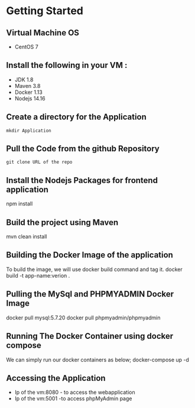 # Getting Started
## Virtual Machine OS
* CentOS 7
## Install the following in your VM :
* JDK 1.8 
* Maven 3.8 
* Docker 1.13 
* Nodejs 14.16 
## Create a directory for the Application
```
mkdir Application
```
## Pull the Code from the github Repository
```
git clone URL of the repo
```
## Install the Nodejs Packages for frontend application
npm install  
## Build the project using Maven
mvn clean install
## Building the Docker Image of the application
To build the image, we will use docker build command and tag it. 
docker build -t app-name:verion .
## Pulling the MySql and PHPMYADMIN  Docker Image
docker pull mysql:5.7.20 
docker pull phpmyadmin/phpmyadmin 

## Running The Docker Container using docker compose
We can simply run our docker containers  as below;
docker-compose up -d
## Accessing the Application
* Ip of the vm:8080  - to access the webapplication
* Ip of the vm:5001   -to access phpMyAdmin page
